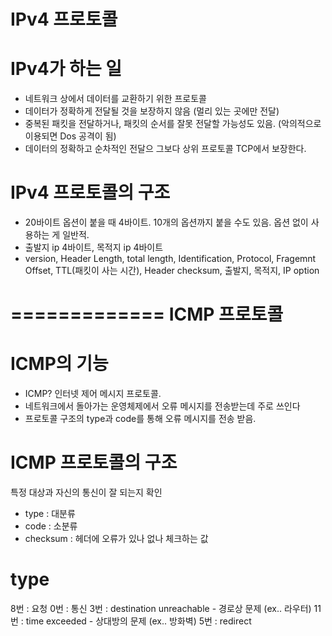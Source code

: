 IPv4 프로토콜
=============


# IPv4가 하는 일
- 네트워크 상에서 데이터를 교환하기 위한 프로토콜
- 데이터가 정확하게 전달될 것을 보장하지 않음 (멀리 있는 곳에만 전달)
- 중복된 패킷을 전달하거나, 패킷의 순서를 잘못 전달할 가능성도 있음. (악의적으로 이용되면 Dos 공격이 됨)
- 데이터의 정확하고 순차적인 전달으 그보다 상위 프로토콜 TCP에서 보장한다.


# IPv4 프로토콜의 구조
- 20바이트
 옵션이 붙을 때 4바이트. 10개의 옵션까지 붙을 수도 있음. 옵션 없이 사용하는 게 일반적.
- 출발지 ip 4바이트, 목적지 ip 4바이트
- version, Header Length, total length, Identification, Protocol, Fragemnt Offset, TTL(패킷이 사는 시간), Header checksum, 출발지, 목적지, IP option


=============
ICMP 프로토콜
============

# ICMP의 기능
- ICMP? 인터넷 제어 메시지 프로토콜.
- 네트워크에서 돌아가는 운영체제에서 오류 메시지를 전송받는데 주로 쓰인다
- 프로토콜 구조의 type과 code를 통해 오류 메시지를 전송 받음.


# ICMP 프로토콜의 구조
특정 대상과 자신의 통신이 잘 되는지 확인
- type : 대분류
- code : 소분류
- checksum : 헤더에 오류가 있나 없나 체크하는 값

# type
8번 : 요청
0번 : 통신
3번 : destination unreachable - 경로상 문제 (ex.. 라우터)
11번 : time exceeded - 상대방의 문제 (ex.. 방화벽)
5번 : redirect